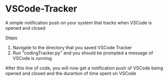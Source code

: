 # VSCode-Tracker
A simple notification push on your system that tracks when VSCode is opened and closed

Steps

1) Navigate to the directory that you saved VSCode Tracker
2) Run "codingTracker.py" and you should be prompted a message of VSCode is running

After this line of code, you will now get a notification push of VSCode being opened and closed and the durartion of time spent on VSCode

